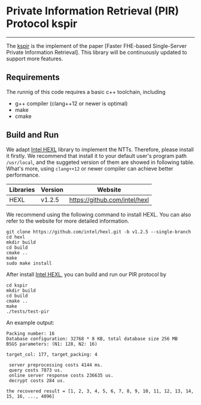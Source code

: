 Private Information Retrieval (PIR)
 Protocol kspir
=====

***

 
The [kspir](https://github.com/parsear/kspir) is the implement of the paper [Faster FHE-based Single-Server Private Information Retrieval]. This library will be continuously updated to support more features.

## Requirements
The runnig of this code requires a basic c++ toolchain, including

* g++ compiler (clang++12 or newer is optimal)
* make
* cmake


## Build and Run
We adapt [Intel HEXL](https://github.com/intel/hexl) library to implement the NTTs.
Therefore, please install it firstly.
We recommend that install it to your default user's program path `/usr/local`, and the suggeted version of them are showed in following table. What's more, using `clang++12` or newer compiler can achieve better performance.

| Libraries | Version | Website |
| ---- | ---- | ---- |
| HEXL  | v1.2.5 | https://github.com/intel/hexl |


We recommend using the following command to install HEXL. You can also refer to the website for more detailed information.

```
git clone https://github.com/intel/hexl.git -b v1.2.5 --single-branch 
cd hexl
mkdir build
cd build
cmake ..
make
sudo make install
```

After install [Intel HEXL](https://github.com/intel/hexl), you can build and run our PIR protocol by

```
cd kspir
mkdir build
cd build
cmake ..
make
./tests/test-pir
```


An example output:
```
Packing number: 16
Database configuration: 32768 * 8 KB, total database size 256 MB
BSGS parameters: (N1: 128, N2: 16)

target_col: 177, target_packing: 4

 server preprocessing costs 4144 ms.
 query costs 7873 us.
 online server response costs 236635 us.
 decrypt costs 284 us.

the recovered result = [1, 2, 3, 4, 5, 6, 7, 8, 9, 10, 11, 12, 13, 14, 15, 16, ..., 4096]
```
